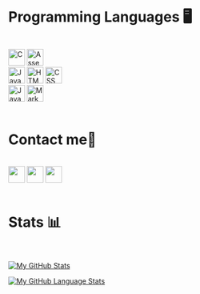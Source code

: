 <h1 align="left">Programming Languages 🖥</h1>
<br>
<div align="left">
    <div>
        <img src="https://img.shields.io/badge/C-00599C?style=for-the-badge&logo=c&logoColor=white" alt="C" height="33" />
        <img src="https://img.shields.io/badge/Assembly-007ACC?style=for-the-badge&logo=MIPS&logoColor=white" alt="Assembly" height="33"/>
    </div>
    <div>
        <img src="https://img.shields.io/badge/JavaScript-323330?style=for-the-badge&logo=javascript&logoColor=F7DF1E" alt="Javascript" height="33"/>
        <img src="https://img.shields.io/badge/HTML5-E34F26?style=for-the-badge&logo=html5&logoColor=white" alt="HTML" height="33" />
        <img src="https://img.shields.io/badge/CSS3-1572B6?style=for-the-badge&logo=css3&logoColor=white" alt="CSS" height="33" />
    </div>
    <div>
        <img src="https://img.shields.io/badge/java-%23ED8B00.svg?style=for-the-badge&logo=java&logoColor=white" alt="Java" height="33" />
        <img src="https://img.shields.io/badge/markdown-%23000000.svg?style=for-the-badge&logo=markdown&logoColor=F7DF1E" alt="Markdown" height="33" />
    </div>
</div>
<br>
<h1 align="left">Contact me📧</h1>
<br>
<div align="left">
    <a href="https://www.facebook.com/LeVDuan0308/" target="top"><img src="https://img.shields.io/badge/Facebook-%231877F2.svg?style=for-the-badge&logo=Facebook&logoColor=white" height="33"></a>
    <a href="https://github.com/LeVDuan/" target="blank"><img src="https://img.shields.io/badge/GitHub-100000?style=for-the-badge&logo=github&logoColor=white" height="33"></a>
    <a href="mailto:duan.lv0308@gmail.com" target="blank"><img src="https://img.shields.io/badge/Gmail-D14836?style=for-the-badge&logo=gmail&logoColor=white" height="33"></a>
</div>
<br>
<div>
<h1 align="left">Stats 📊</h1>
<br>

[![My GitHub Stats](https://github-readme-stats.vercel.app/api/?username=LeVDuan&count_private=true&theme=tokyonight&showicons=true)]()

[![My GitHub Language Stats](https://github-readme-stats.vercel.app/api/top-langs/?username=LeVDuan&langs_count=5&theme=tokyonight)]()

</div>